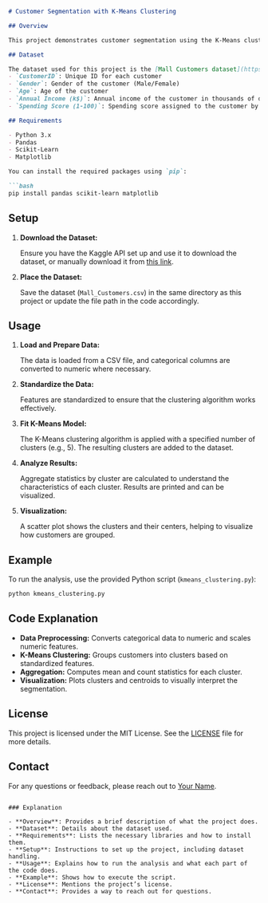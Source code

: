 ```markdown
# Customer Segmentation with K-Means Clustering

## Overview

This project demonstrates customer segmentation using the K-Means clustering algorithm. The goal is to group customers of a retail store based on their purchase history to better understand customer behavior and optimize marketing strategies.

## Dataset

The dataset used for this project is the [Mall Customers dataset](https://www.kaggle.com/datasets/vjchoudhary7/customer-segmentation-tutorial-in-python) from Kaggle. It contains the following columns:
- `CustomerID`: Unique ID for each customer
- `Gender`: Gender of the customer (Male/Female)
- `Age`: Age of the customer
- `Annual Income (k$)`: Annual income of the customer in thousands of dollars
- `Spending Score (1-100)`: Spending score assigned to the customer by the mall

## Requirements

- Python 3.x
- Pandas
- Scikit-Learn
- Matplotlib

You can install the required packages using `pip`:

```bash
pip install pandas scikit-learn matplotlib
```

## Setup

1. **Download the Dataset:**

   Ensure you have the Kaggle API set up and use it to download the dataset, or manually download it from [this link](https://www.kaggle.com/datasets/vjchoudhary7/customer-segmentation-tutorial-in-python).

2. **Place the Dataset:**

   Save the dataset (`Mall_Customers.csv`) in the same directory as this project or update the file path in the code accordingly.

## Usage

1. **Load and Prepare Data:**

   The data is loaded from a CSV file, and categorical columns are converted to numeric where necessary.

2. **Standardize the Data:**

   Features are standardized to ensure that the clustering algorithm works effectively.

3. **Fit K-Means Model:**

   The K-Means clustering algorithm is applied with a specified number of clusters (e.g., 5). The resulting clusters are added to the dataset.

4. **Analyze Results:**

   Aggregate statistics by cluster are calculated to understand the characteristics of each cluster. Results are printed and can be visualized.

5. **Visualization:**

   A scatter plot shows the clusters and their centers, helping to visualize how customers are grouped.

## Example

To run the analysis, use the provided Python script (`kmeans_clustering.py`):

```bash
python kmeans_clustering.py
```

## Code Explanation

- **Data Preprocessing:** Converts categorical data to numeric and scales numeric features.
- **K-Means Clustering:** Groups customers into clusters based on standardized features.
- **Aggregation:** Computes mean and count statistics for each cluster.
- **Visualization:** Plots clusters and centroids to visually interpret the segmentation.

## License

This project is licensed under the MIT License. See the [LICENSE](LICENSE) file for more details.

## Contact

For any questions or feedback, please reach out to [Your Name](mailto:your.email@example.com).
```

### Explanation

- **Overview**: Provides a brief description of what the project does.
- **Dataset**: Details about the dataset used.
- **Requirements**: Lists the necessary libraries and how to install them.
- **Setup**: Instructions to set up the project, including dataset handling.
- **Usage**: Explains how to run the analysis and what each part of the code does.
- **Example**: Shows how to execute the script.
- **License**: Mentions the project’s license.
- **Contact**: Provides a way to reach out for questions.
